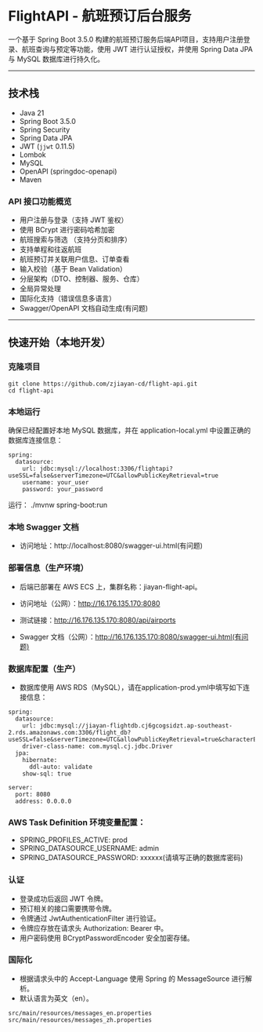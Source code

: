 # FlightAPI - 航班预订后台服务

一个基于 Spring Boot 3.5.0 构建的航班预订服务后端API项目，支持用户注册登录、航班查询与预定等功能，使用 JWT 进行认证授权，并使用 Spring Data JPA 与 MySQL 数据库进行持久化。

---

## 技术栈

- Java 21
- Spring Boot 3.5.0
- Spring Security
- Spring Data JPA
- JWT (`jjwt` 0.11.5)
- Lombok
- MySQL
- OpenAPI (springdoc-openapi)
- Maven

### API 接口功能概览  

- 用户注册与登录（支持 JWT 鉴权）
- 使用 BCrypt 进行密码哈希加密
- 航班搜索与筛选 （支持分页和排序）
- 支持单程和往返航班
- 航班预订并关联用户信息、订单查看  
- 输入校验（基于 Bean Validation）
- 分层架构（DTO、控制器、服务、仓库）
- 全局异常处理
- 国际化支持（错误信息多语言） 
- Swagger/OpenAPI 文档自动生成(有问题) 

---

## 快速开始（本地开发）

### 克隆项目
```
git clone https://github.com/zjiayan-cd/flight-api.git 
cd flight-api
```
### 本地运行  

确保已经配置好本地 MySQL 数据库，并在 application-local.yml 中设置正确的数据库连接信息：

```
spring:  
  datasource:  
    url: jdbc:mysql://localhost:3306/flightapi?useSSL=false&serverTimezone=UTC&allowPublicKeyRetrieval=true  
    username: your_user  
    password: your_password  
```

运行：
./mvnw spring-boot:run

### 本地 Swagger 文档
- 访问地址：http://localhost:8080/swagger-ui.html(有问题)

### 部署信息（生产环境） 

- 后端已部署在 AWS ECS 上，集群名称：jiayan-flight-api。

- 访问地址（公网）：http://16.176.135.170:8080   
- 测试链接：http://16.176.135.170:8080/api/airports

- Swagger 文档（公网）：http://16.176.135.170:8080/swagger-ui.html(有问题)


### 数据库配置（生产）

- 数据库使用 AWS RDS（MySQL），请在application-prod.yml中填写如下连接信息：

```
spring:
  datasource:
    url: jdbc:mysql://jiayan-flightdb.cj6gcogsidzt.ap-southeast-2.rds.amazonaws.com:3306/flight_db?useSSL=false&serverTimezone=UTC&allowPublicKeyRetrieval=true&characterEncoding=utf8
    driver-class-name: com.mysql.cj.jdbc.Driver
  jpa:
    hibernate:
      ddl-auto: validate
    show-sql: true

server:
  port: 8080
  address: 0.0.0.0
```

### AWS Task Definition 环境变量配置：
- SPRING_PROFILES_ACTIVE: prod
- SPRING_DATASOURCE_USERNAME: admin
- SPRING_DATASOURCE_PASSWORD: xxxxxx(请填写正确的数据库密码)

### 认证  
- 登录成功后返回 JWT 令牌。
- 预订相关的接口需要携带令牌。
- 令牌通过 JwtAuthenticationFilter 进行验证。
- 令牌应存放在请求头 Authorization: Bearer <token> 中。
- 用户密码使用 BCryptPasswordEncoder 安全加密存储。

### 国际化
- 根据请求头中的 Accept-Language 使用 Spring 的 MessageSource 进行解析。
- 默认语言为英文（en）。
```
src/main/resources/messages_en.properties
src/main/resources/messages_zh.properties
```


